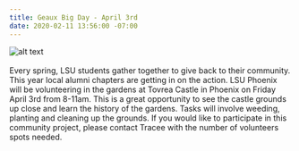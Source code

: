 ```yaml
---
title: Geaux Big Day - April 3rd
date: 2020-02-11 13:56:00 -07:00
---
```


![alt text](https://lsu-phoenix-alumni.github.io/assets/img/TovreaCastle.jpg)  
<br>
Every spring, LSU students gather together to give back to their community. This year local alumni chapters are getting in on the action. LSU Phoenix will be volunteering in the gardens at Tovrea Castle in Phoenix on Friday April 3rd from 8-11am. This is a great opportunity to see the castle grounds up close and learn the history of the gardens. Tasks will involve weeding, planting and cleaning up the grounds. If you would like to participate in this community project, please contact Tracee with the number of volunteers spots needed. 